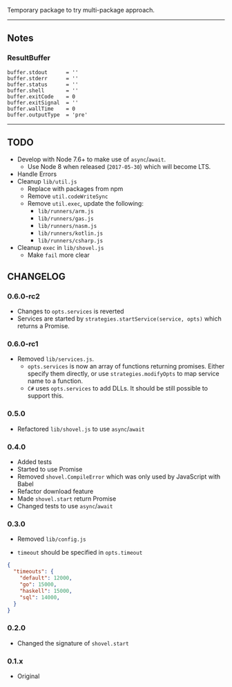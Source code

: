 Temporary package to try multi-package approach.


---

## Notes

### ResultBuffer

```
buffer.stdout      = ''
buffer.stderr      = ''
buffer.status      = ''
buffer.shell       = ''
buffer.exitCode    = 0
buffer.exitSignal  = ''
buffer.wallTime    = 0
buffer.outputType  = 'pre'
```

---

## TODO

- Develop with Node 7.6+ to make use of `async`/`await`.
  - Use Node 8 when released (`2017-05-30`) which will become LTS.
- Handle Errors
- Cleanup `lib/util.js`
  - Replace with packages from npm
  - Remove `util.codeWriteSync`
  - Remove `util.exec`, update the following:
    - `lib/runners/arm.js`
    - `lib/runners/gas.js`
    - `lib/runners/nasm.js`
    - `lib/runners/kotlin.js`
    - `lib/runners/csharp.js`
- Cleanup `exec` in `lib/shovel.js`
  - Make `fail` more clear


## CHANGELOG

### 0.6.0-rc2
  - Changes to `opts.services` is reverted
  - Services are started by `strategies.startService(service, opts)` which returns a Promise.

### 0.6.0-rc1

- Removed `lib/services.js`.
  - `opts.services` is now an array of functions returning promises.
    Either specify them directly, or use `strategies.modifyOpts` to map service name to a function.
  - `C#` uses `opts.services` to add DLLs.
    It should be still possible to support this.

### 0.5.0

- Refactored `lib/shovel.js` to use `async`/`await`

### 0.4.0

- Added tests
- Started to use Promise
- Removed `shovel.CompileError` which was only used by JavaScript with Babel
- Refactor download feature
- Made `shovel.start` return Promise
- Changed tests to use `async`/`await`

### 0.3.0

- Removed `lib/config.js`

- `timeout` should be specified in `opts.timeout`

```json
{
  "timeouts": {
    "default": 12000,
    "go": 15000,
    "haskell": 15000,
    "sql": 14000,
  }
}
```

### 0.2.0

- Changed the signature of `shovel.start`


### 0.1.x

- Original
